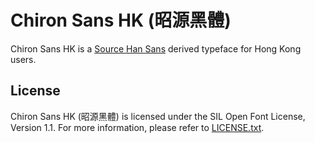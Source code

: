 Chiron Sans HK (昭源黑體)
====================

Chiron Sans HK is a [Source Han Sans](https://github.com/adobe-fonts/source-han-sans) derived typeface for Hong Kong users.

## License

Chiron Sans HK (昭源黑體)  is licensed under the SIL Open Font License, Version 1.1. For more information, please refer to [LICENSE.txt](LICENSE.txt).
